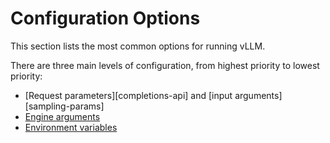 # Configuration Options

This section lists the most common options for running vLLM.

There are three main levels of configuration, from highest priority to lowest priority:

- [Request parameters][completions-api] and [input arguments][sampling-params]
- [Engine arguments](./engine_args.md)
- [Environment variables](./env_vars.md)
